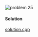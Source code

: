 ![problem 25](https://github.com/cpp-rakesh/DiscreteMathematicsAndItsApplications/blob/master/Chapter_6_Counting/6.2_The_Pigeonhole_Principle/Exercises/repo/problem_25.jpg)

#### Solution
[solution.cpp](https://github.com/cpp-rakesh/DiscreteMathematicsAndItsApplications/blob/master/Chapter_6_Counting/6.2_The_Pigeonhole_Principle/Exercises/repo/problem_25.cpp)

